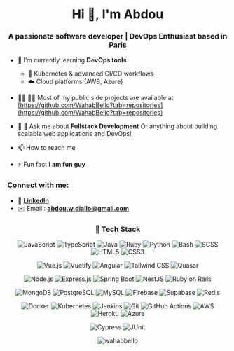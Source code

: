 ## <h1 align="center">Hi 👋, I'm Abdou</h1>
<h3 align="center">A passionate software developer | DevOps Enthusiast based in Paris</h3>

- 🌱 I’m currently learning **DevOps tools**
  - 🔧 Kubernetes & advanced CI/CD workflows
  - ☁️ Cloud platforms (AWS, Azure)

- 👨‍💻 👨‍💻 Most of my public side projects are available at [https://github.com/WahabBello?tab=repositories](https://github.com/WahabBello?tab=repositories)

- 💬 💬 Ask me about **Fullstack Development**  Or anything about building scalable web applications and DevOps!

- 📫 How to reach me 

- ⚡ Fun fact **I am fun guy**

<h3 align="left">Connect with me:</h3>
<p align="left">

</p>

- 🔗 **[LinkedIn](https://www.linkedin.com/in/abdou-wahab-diallo/)**
- ✉️ Email : **abdou.w.diallo@gmail.com** 

<div align="center">
<h3> 🔧 Tech Stack </h3>

![JavaScript](https://img.shields.io/badge/-JavaScript-F7DF1E?logo=javascript&logoColor=black)
![TypeScript](https://img.shields.io/badge/-TypeScript-3178C6?logo=typescript&logoColor=white)
![Java](https://img.shields.io/badge/-Java-007396?logo=java&logoColor=white)
![Ruby](https://img.shields.io/badge/-Ruby-CC342D?logo=ruby&logoColor=white)
![Python](https://img.shields.io/badge/-Python-3776AB?logo=python&logoColor=white)
![Bash](https://img.shields.io/badge/-Bash-4EAA25?logo=gnu-bash&logoColor=white)
![SCSS](https://img.shields.io/badge/-SCSS-CC6699?logo=sass&logoColor=white)
![HTML5](https://img.shields.io/badge/-HTML5-E34F26?logo=html5&logoColor=white)
![CSS3](https://img.shields.io/badge/-CSS3-1572B6?logo=css3&logoColor=white)

![Vue.js](https://img.shields.io/badge/-Vue.js-42b883?logo=vue.js&logoColor=white)
![Vuetify](https://img.shields.io/badge/-Vuetify-1867C0?logo=vuetify&logoColor=white)
![Angular](https://img.shields.io/badge/-Angular-DD0031?logo=angular&logoColor=white)
![Tailwind CSS](https://img.shields.io/badge/-TailwindCSS-38B2AC?logo=tailwind-css&logoColor=white)
![Quasar](https://img.shields.io/badge/-Quasar-1976D2?logo=quasar&logoColor=white)

![Node.js](https://img.shields.io/badge/-Node.js-339933?logo=node.js&logoColor=white)
![Express.js](https://img.shields.io/badge/-Express-000000?logo=express&logoColor=white)
![Spring Boot](https://img.shields.io/badge/-SpringBoot-6DB33F?logo=spring&logoColor=white)
![NestJS](https://img.shields.io/badge/-NestJS-E0234E?logo=nestjs&logoColor=white)
![Ruby on Rails](https://img.shields.io/badge/-Rails-CC0000?logo=rubyonrails&logoColor=white)

![MongoDB](https://img.shields.io/badge/-MongoDB-47A248?logo=mongodb&logoColor=white)
![PostgreSQL](https://img.shields.io/badge/-PostgreSQL-4169E1?logo=postgresql&logoColor=white)
![MySQL](https://img.shields.io/badge/-MySQL-4479A1?logo=mysql&logoColor=white)
![Firebase](https://img.shields.io/badge/-Firebase-FFCA28?logo=firebase&logoColor=black)
![Supabase](https://img.shields.io/badge/-Supabase-3ECF8E?logo=supabase&logoColor=black)
![Redis](https://img.shields.io/badge/-Redis-DC382D?logo=redis&logoColor=white)

![Docker](https://img.shields.io/badge/-Docker-2496ED?logo=docker&logoColor=white)
![Kubernetes](https://img.shields.io/badge/-Kubernetes-326CE5?logo=kubernetes&logoColor=white)
![Jenkins](https://img.shields.io/badge/-Jenkins-D24939?logo=jenkins&logoColor=white)
![Git](https://img.shields.io/badge/-Git-F05032?logo=git&logoColor=white)
![GitHub Actions](https://img.shields.io/badge/-GitHub_Actions-2088FF?logo=github-actions&logoColor=white)
![AWS](https://img.shields.io/badge/-AWS-232F3E?logo=amazon-aws&logoColor=white)
![Heroku](https://img.shields.io/badge/-Heroku-430098?logo=heroku&logoColor=white)
![Azure](https://img.shields.io/badge/-Azure-0078D4?logo=microsoft-azure&logoColor=white)

![Cypress](https://img.shields.io/badge/-Cypress-17202C?logo=cypress&logoColor=white)
![JUnit](https://img.shields.io/badge/-JUnit-25A162?logo=java&logoColor=white)

<p><img align="center" src="https://github-readme-stats.vercel.app/api/top-langs?username=wahabbello&show_icons=true&locale=en&layout=compact" alt="wahabbello" /></p>

<div>


<!--
**WahabBello/WahabBello** is a ✨ _special_ ✨ repository because its `README.md` (this file) appears on your GitHub profile.

Here are some ideas to get you started:

- 🔭 I’m currently working on ...
- 🌱 I’m currently learning ...
- 👯 I’m looking to collaborate on ...
- 🤔 I’m looking for help with ...
- 💬 Ask me about ...
- 📫 How to reach me: ...
- 😄 Pronouns: ...
- ⚡ Fun fact: ...
-->
